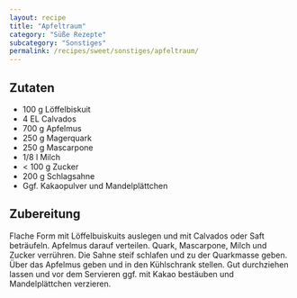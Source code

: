 ```yaml
---
layout: recipe
title: "Apfeltraum"
category: "Süße Rezepte"
subcategory: "Sonstiges"
permalink: /recipes/sweet/sonstiges/apfeltraum/
---
```



## Zutaten
- 100 g Löffelbiskuit
- 4 EL Calvados
- 700 g Apfelmus
- 250 g Magerquark
- 250 g Mascarpone
- 1/8 l Milch
- < 100 g Zucker
- 200 g Schlagsahne
- Ggf. Kakaopulver und Mandelplättchen


## Zubereitung
Flache Form mit Löffelbuiskuits auslegen und mit Calvados oder Saft beträufeln.
Apfelmus darauf verteilen. Quark, Mascarpone, Milch und Zucker verrühren. Die Sahne steif schlafen und zu der Quarkmasse geben. Über das Apfelmus geben und in den Kühlschrank stellen.
Gut durchziehen lassen und vor dem Servieren ggf. mit Kakao bestäuben und Mandelplättchen verzieren.
